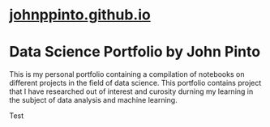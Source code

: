 # [johnppinto.github.io](https://johnppinto.github.io/)

# Data Science Portfolio by John Pinto

This is my personal portfolio containing a compilation of notebooks on different projects in the field of data science. This portfolio contains project that I have researched out of interest and curosity durning my learning in the subject of data analysis and machine learning.


Test